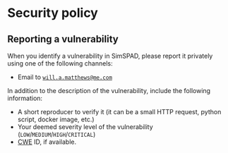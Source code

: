 # Security policy

## Reporting a vulnerability

When you identify a vulnerability in SimSPAD, please report it privately using one of the following channels:

- Email to [`will.a.matthews@me.com`](mailto:will.a.matthews@me.com)
<!-- - Report on [huntr.dev](https://huntr.dev/) -->

In addition to the description of the vulnerability, include the following information:

- A short reproducer to verify it (it can be a small HTTP request, python script, docker image, etc.)
- Your deemed severity level of the vulnerability (`LOW`/`MEDIUM`/`HIGH`/`CRITICAL`)
- [CWE](https://cwe.mitre.org/) ID, if available.
